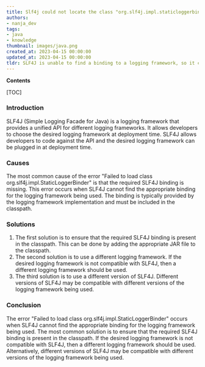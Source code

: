```yaml
---
title: Slf4j could not locate the class "org.slf4j.impl.staticloggerbinder"
authors:
- nanja_dev
tags:
- java
- knowledge
thumbnail: images/java.png
created_at: 2023-04-15 00:00:00
updated_at: 2023-04-15 00:00:00
tldr: SLF4J is unable to find a binding to a logging framework, so it cannot log any messages.
---
```


**Contents**

[TOC]

### Introduction
SLF4J (Simple Logging Facade for Java) is a logging framework that provides a unified API for different logging frameworks. It allows developers to choose the desired logging framework at deployment time. SLF4J allows developers to code against the API and the desired logging framework can be plugged in at deployment time.

### Causes
The most common cause of the error "Failed to load class org.slf4j.impl.StaticLoggerBinder" is that the required SLF4J binding is missing. This error occurs when SLF4J cannot find the appropriate binding for the logging framework being used. The binding is typically provided by the logging framework implementation and must be included in the classpath.

### Solutions
1. The first solution is to ensure that the required SLF4J binding is present in the classpath. This can be done by adding the appropriate JAR file to the classpath.
2. The second solution is to use a different logging framework. If the desired logging framework is not compatible with SLF4J, then a different logging framework should be used.
3. The third solution is to use a different version of SLF4J. Different versions of SLF4J may be compatible with different versions of the logging framework being used.

### Conclusion
The error "Failed to load class org.slf4j.impl.StaticLoggerBinder" occurs when SLF4J cannot find the appropriate binding for the logging framework being used. The most common solution is to ensure that the required SLF4J binding is present in the classpath. If the desired logging framework is not compatible with SLF4J, then a different logging framework should be used. Alternatively, different versions of SLF4J may be compatible with different versions of the logging framework being used.
